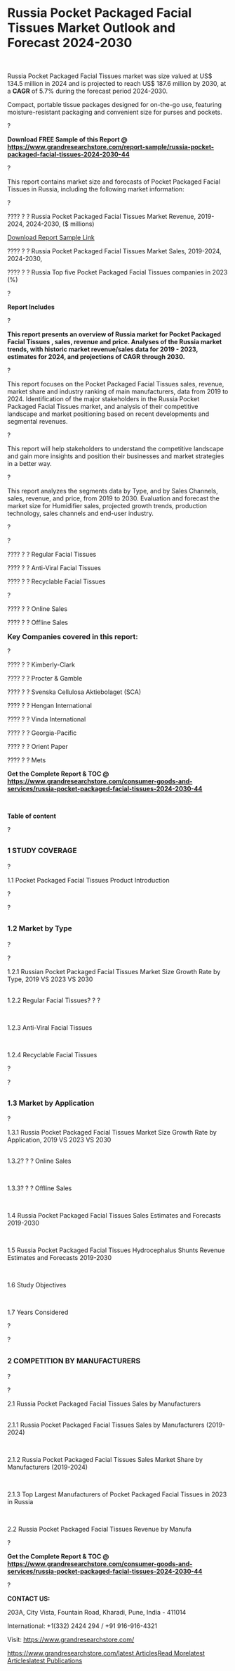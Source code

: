 <h1>Russia Pocket Packaged Facial Tissues Market Outlook and Forecast 2024-2030</h1><br/><p>Russia Pocket Packaged Facial Tissues market was size valued at US$ 134.5 million in 2024 and is projected to reach US$ 187.6 million by 2030, at a <strong>CAGR</strong> of 5.7% during the forecast period 2024-2030.</p>
 
 
 
 <p>Compact, portable tissue packages designed for on-the-go use, featuring moisture-resistant packaging and convenient size for purses and pockets.</p>
 
 
 
 <p>? </p>
 
 
 
 <div><b>Download FREE Sample of this Report @ <a href="https://www.grandresearchstore.com/report-sample/russia-pocket-packaged-facial-tissues-2024-2030-44">https://www.grandresearchstore.com/report-sample/russia-pocket-packaged-facial-tissues-2024-2030-44</a></b></div>
 
 
 
 <p>? </p>
 
 
 
 <p>This report contains market size and forecasts of Pocket Packaged Facial Tissues in Russia, including the following market information:</p>
 
 
 
 <p>? </p>
 
 
 
 <p>???? ? ? Russia Pocket Packaged Facial Tissues Market Revenue, 2019-2024, 2024-2030, ($ millions)</p>
 
 
 
 <p><a href="https://www.grandresearchstore.com/mr-admin/report-sample/russia-pocket-packaged-facial-tissues-2024-2030-44">Download Report Sample Link</a></p>
 
 
 
 <p>???? ? ? Russia Pocket Packaged Facial Tissues Market Sales, 2019-2024, 2024-2030,</p>
 
 
 
 <p>???? ? ? Russia Top five Pocket Packaged Facial Tissues companies in 2023 (%)</p>
 
 
 
 <p>? </p>
 
 
 
 <p><strong>Report Includes</strong></p>
 
 
 
 <p>? </p>
 
 
 
 <p><strong>This report presents an overview of Russia market for Pocket Packaged Facial Tissues , sales, revenue and price. Analyses of the Russia market trends, with historic market revenue/sales data for 2019 - 2023, estimates for 2024, and projections of <strong>CAGR</strong> through 2030.</strong></p>
 
 
 
 <p>? </p>
 
 
 
 <p>This report focuses on the Pocket Packaged Facial Tissues sales, revenue, market share and industry ranking of main manufacturers, data from 2019 to 2024. Identification of the major stakeholders in the Russia Pocket Packaged Facial Tissues market, and analysis of their competitive landscape and market positioning based on recent developments and segmental revenues.</p>
 
 
 
 <p>? </p>
 
 
 
 <p>This report will help stakeholders to understand the competitive landscape and gain more insights and position their businesses and market strategies in a better way.</p>
 
 
 
 <p>? </p>
 
 
 
 <p>This report analyzes the segments data by Type, and by Sales Channels, sales, revenue, and price, from 2019 to 2030. Evaluation and forecast the market size for Humidifier sales, projected growth trends, production technology, sales channels and end-user industry.</p>
 
 
 
 <p>? </p>
 
 
 
 <p>? </p>
 
 
 
 <p>???? ? ? Regular Facial Tissues</p>
 
 
 
 <p>???? ? ? Anti-Viral Facial Tissues</p>
 
 
 
 <p>???? ? ? Recyclable Facial Tissues</p>
 
 
 
 <p>? </p>
 
 
 
 <p>???? ? ? Online Sales</p>
 
 
 
 <p>???? ? ? Offline Sales</p>
 
 
 
 <p><span style="font-size:16px"><strong>Key Companies covered in this report:</strong></span></p>
 
 
 
 <p>? </p>
 
 
 
 <p>???? ? ? Kimberly-Clark</p>
 
 
 
 <p>???? ? ? Procter & Gamble</p>
 
 
 
 <p>???? ? ? Svenska Cellulosa Aktiebolaget (SCA)</p>
 
 
 
 <p>???? ? ? Hengan International</p>
 
 
 
 <p>???? ? ? Vinda International</p>
 
 
 
 <p>???? ? ? Georgia-Pacific</p>
 
 
 
 <p>???? ? ? Orient Paper</p>
 
 
 
 <p>???? ? ? Mets</p>
 
 
 
 <div><b>Get the Complete Report & TOC @ <a href="https://www.grandresearchstore.com/consumer-goods-and-services/russia-pocket-packaged-facial-tissues-2024-2030-44">https://www.grandresearchstore.com/consumer-goods-and-services/russia-pocket-packaged-facial-tissues-2024-2030-44</a></b></div>
 
 
 
 <p><br />
 
 <b>Table of content</b></p>
 
 
 
 <p>? </p>
 
 
 
 <h2><span style="font-size:16px"><strong>1 STUDY COVERAGE</strong></span></h2>
 
 
 
 <p>? </p>
 
 
 
 <p>1.1 Pocket Packaged Facial Tissues Product Introduction</p>
 
 
 
 <p>? </p>
 
 
 
 <p>? </p>
 
 
 
 <h2><span style="font-size:16px"><strong>1.2 Market by Type</strong></span></h2>
 
 
 
 <p>? </p>
 
 
 
 <p>? </p>
 
 
 
 <p>1.2.1 Russian Pocket Packaged Facial Tissues Market Size Growth Rate by Type, 2019 VS 2023 VS 2030<br />
 
 <br />
 
 1.2.2 Regular Facial Tissues? ? ? <br />
 
 <br />
 
 1.2.3 Anti-Viral Facial Tissues<br />
 
 <br />
 
 1.2.4 Recyclable Facial Tissues<br />
 
 ? </p>
 
 
 
 <p>? </p>
 
 
 
 <h2><span style="font-size:16px"><strong>1.3 Market by Application</strong></span></h2>
 
 
 
 <p>? </p>
 
 
 
 <p>1.3.1 Russia Pocket Packaged Facial Tissues Market Size Growth Rate by Application, 2019 VS 2023 VS 2030<br />
 
 <br />
 
 1.3.2? ? ? Online Sales<br />
 
 <br />
 
 1.3.3? ? ? Offline Sales<br />
 
 <br />
 
 1.4 Russia Pocket Packaged Facial Tissues Sales Estimates and Forecasts 2019-2030<br />
 
 <br />
 
 1.5 Russia Pocket Packaged Facial Tissues Hydrocephalus Shunts Revenue Estimates and Forecasts 2019-2030<br />
 
 <br />
 
 1.6 Study Objectives<br />
 
 <br />
 
 1.7 Years Considered</p>
 
 
 
 <p>? </p>
 
 
 
 <p>? </p>
 
 
 
 <h2><span style="font-size:16px"><strong>2 COMPETITION BY MANUFACTURERS</strong></span></h2>
 
 
 
 <p>? </p>
 
 
 
 <p>? </p>
 
 
 
 <p>2.1 Russia Pocket Packaged Facial Tissues Sales by Manufacturers<br />
 
 <br />
 
 2.1.1 Russia Pocket Packaged Facial Tissues Sales by Manufacturers (2019-2024)<br />
 
 <br />
 
 2.1.2 Russia Pocket Packaged Facial Tissues Sales Market Share by Manufacturers (2019-2024)<br />
 
 <br />
 
 2.1.3 Top Largest Manufacturers of Pocket Packaged Facial Tissues in 2023 in Russia<br />
 
 <br />
 
 2.2 Russia Pocket Packaged Facial Tissues Revenue by Manufa</p>
 
 
 
 <p>? </p>
 
 
 
 <div><b>Get the Complete Report & TOC @ <a href="https://www.grandresearchstore.com/consumer-goods-and-services/russia-pocket-packaged-facial-tissues-2024-2030-44">https://www.grandresearchstore.com/consumer-goods-and-services/russia-pocket-packaged-facial-tissues-2024-2030-44</a></b></div>
 
 
 
 <p>? </p>
 
 
 
 <p><b>CONTACT US:</b><br />
 
 203A, City Vista, Fountain Road, Kharadi, Pune, India - 411014<br />
 
 International: +1(332) 2424 294 / +91 916-916-4321<br />
 
 Visit: <a href="https://www.grandresearchstore.com/">https://www.grandresearchstore.com/</a><br />
 
 <a href="https://gyeongbokgung.com">https://www.grandresearchstore.com/</a><a href="https://hallyeomaritime.com">latest Articles</a><a href="https://jingwansa.com">Read More</a><a href="https://nguoiviet.jp/">latest Articles</a><a href="https://www.intelmarketresearch.com/">latest Publications</a></p>